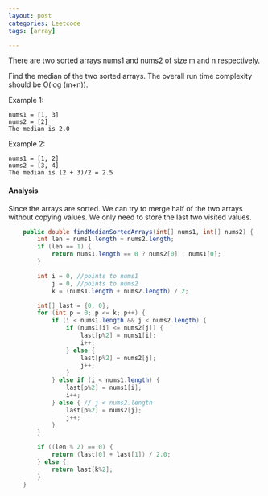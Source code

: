```yaml
---
layout: post
categories: Leetcode
tags: [array]

---
```


There are two sorted arrays nums1 and nums2 of size m and n respectively.

Find the median of the two sorted arrays. The overall run time complexity should be O(log (m+n)).

Example 1:
```
nums1 = [1, 3]
nums2 = [2]
The median is 2.0
```

Example 2:
```
nums1 = [1, 2]
nums2 = [3, 4]
The median is (2 + 3)/2 = 2.5
```

#### Analysis

Since the arrays are sorted. We can try to merge half of the two arrays without copying values.
We only need to store the last two visited values.

```java
    public double findMedianSortedArrays(int[] nums1, int[] nums2) {
        int len = nums1.length + nums2.length;
        if (len == 1) {
            return nums1.length == 0 ? nums2[0] : nums1[0];
        }

        int i = 0, //points to nums1
            j = 0, //points to nums2
            k = (nums1.length + nums2.length) / 2;

        int[] last = {0, 0};
        for (int p = 0; p <= k; p++) {
            if (i < nums1.length && j < nums2.length) {
                if (nums1[i] <= nums2[j]) {
                    last[p%2] = nums1[i];
                    i++;
                } else {
                    last[p%2] = nums2[j];
                    j++;
                }
            } else if (i < nums1.length) {
                last[p%2] = nums1[i];
                i++;
            } else { // j < nums2.length
                last[p%2] = nums2[j];
                j++;
            }
        }

        if ((len % 2) == 0) {
            return (last[0] + last[1]) / 2.0;
        } else {
            return last[k%2];
        }
    }
```
